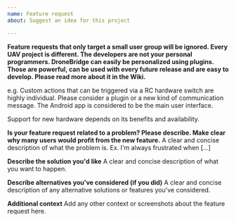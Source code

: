 ```yaml
---
name: Feature request
about: Suggest an idea for this project

---
```


**Feature requests that only target a small user group will be ignored. Every UAV project is different. The developers are not your personal programmers. DroneBridge can easily be personalized using plugins. Those are powerful, can be used with every future release and are easy to develop. Please read more about it in the Wiki.**

e.g. Custom actions that can be triggered via a RC hardware switch are highly individual. Please consider a plugin or a new kind of communication message. The Android app is considered to be the main user interface.

Support for new hardware depends on its benefits and availability.

**Is your feature request related to a problem? Please describe. Make clear why many users would profit from the new feature.**
A clear and concise description of what the problem is. Ex. I'm always frustrated when [...]

**Describe the solution you'd like**
A clear and concise description of what you want to happen.

**Describe alternatives you've considered (if you did)**
A clear and concise description of any alternative solutions or features you've considered.

**Additional context**
Add any other context or screenshots about the feature request here.
